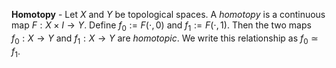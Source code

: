 **Homotopy** - Let $X$ and $Y$ be topological spaces. A *homotopy* is a continuous map $F: X \times I \rightarrow Y.$ Define $f_0:=F(\cdot, 0)$ and $f_1:=F(\cdot, 1).$ Then the two maps $f_0: X \rightarrow Y$ and $f_1:X\rightarrow Y$ are *homotopic*. We write this relationship as $f_0 \simeq f_1.$ 